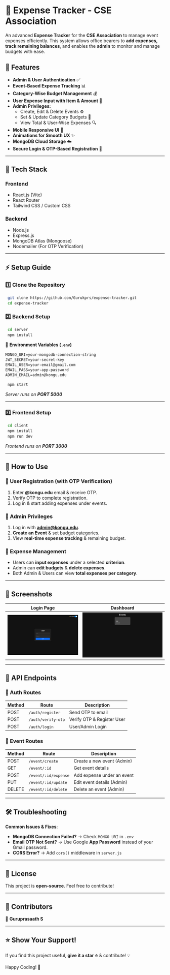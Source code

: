 # 🚀 Expense Tracker - CSE Association

An advanced **Expense Tracker** for the **CSE Association** to manage event expenses efficiently. This system allows office bearers to **add expenses, track remaining balances**, and enables the **admin** to monitor and manage budgets with ease.

## 🌟 Features
- **Admin & User Authentication** ✅
- **Event-Based Expense Tracking** 📊
- **Category-Wise Budget Management** 💰
- **User Expense Input with Item & Amount** 📝
- **Admin Privileges:**
  - Create, Edit & Delete Events ⚙️
  - Set & Update Category Budgets 🎯
  - View Total & User-Wise Expenses 🔍
- **Mobile Responsive UI** 📱
- **Animations for Smooth UX** ✨
- **MongoDB Cloud Storage** ☁️
- **Secure Login & OTP-Based Registration** 🔐

---

## 🎯 Tech Stack
### **Frontend**
- React.js (Vite)
- React Router
- Tailwind CSS / Custom CSS

### **Backend**
- Node.js
- Express.js
- MongoDB Atlas (Mongoose)
- Nodemailer (For OTP Verification)

---

## ⚡ Setup Guide
### **1️⃣ Clone the Repository**
```sh
 git clone https://github.com/Gurukprs/expense-tracker.git
 cd expense-tracker
```

### **2️⃣ Backend Setup**
```sh
 cd server
 npm install
```

🔹 **Environment Variables (`.env`)**
```
MONGO_URI=your-mongodb-connection-string
JWT_SECRET=your-secret-key
EMAIL_USER=your-email@gmail.com
EMAIL_PASS=your-app-password
ADMIN_EMAIL=admin@kongu.edu
```

```sh
 npm start
```
_Server runs on **PORT 5000**_

---

### **3️⃣ Frontend Setup**
```sh
 cd client
 npm install
 npm run dev
```
_Frontend runs on **PORT 3000**_

---

## 🚀 How to Use
### **🔹 User Registration (with OTP Verification)**
1. Enter **@kongu.edu** email & receive OTP.
2. Verify OTP to complete registration.
3. Log in & start adding expenses under events.

### **🔹 Admin Privileges**
1. Log in with **admin@kongu.edu**.
2. **Create an Event** & set budget categories.
3. View **real-time expense tracking** & remaining budget.

### **🔹 Expense Management**
- Users can **input expenses** under a selected **criterion**.
- Admin can **edit budgets** & **delete expenses**.
- Both Admin & Users can view **total expenses per category**.

---

## 📸 Screenshots
| Login Page | Dashboard |
|------------|----------|
| ![Login](./screenshots/Login.png) | ![Dashboard](./screenshots/dashboard.png) |

---

## 📌 API Endpoints
### **🔹 Auth Routes**
| Method | Route | Description |
|--------|-------|-------------|
| POST | `/auth/register` | Send OTP to email |
| POST | `/auth/verify-otp` | Verify OTP & Register User |
| POST | `/auth/login` | User/Admin Login |

### **🔹 Event Routes**
| Method | Route | Description |
|--------|-------|-------------|
| POST | `/event/create` | Create a new event (Admin) |
| GET | `/event/:id` | Get event details |
| POST | `/event/:id/expense` | Add expense under an event |
| PUT | `/event/:id/update` | Edit event details (Admin) |
| DELETE | `/event/:id/delete` | Delete an event (Admin) |

---

## 🛠️ Troubleshooting
**Common Issues & Fixes**:
- **MongoDB Connection Failed?** → Check `MONGO_URI` in `.env`
- **Email OTP Not Sent?** → Use Google **App Password** instead of your Gmail password.
- **CORS Error?** → Add `cors()` middleware in `server.js`

---

## 📜 License
This project is **open-source**. Feel free to contribute!

---

## 🙌 Contributors
🔹 **Guruprasaath S**

---

## ⭐ Show Your Support!
If you find this project useful, **give it a star ⭐** & contribute! 💡

Happy Coding! 🚀

